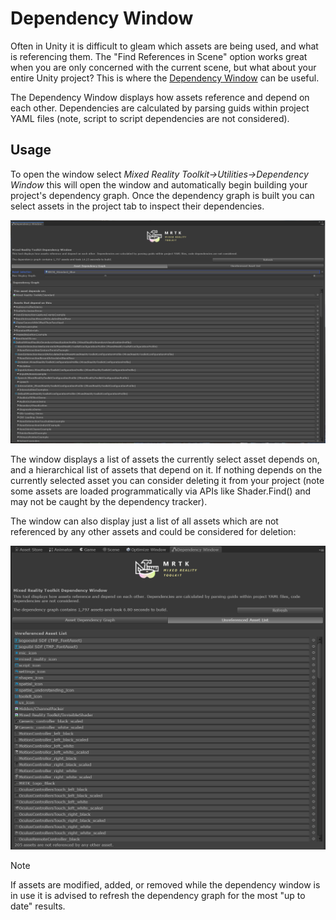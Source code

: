 
# Dependency Window

Often in Unity it is difficult to gleam which assets are being used, and what is referencing them. The "Find References in Scene" option works great when you are only concerned with the current scene, but what about your entire Unity project? This is where the [Dependency Window](https://github.com/Microsoft/MixedRealityToolkit-Unity/blob/mrtk_development/Assets/MixedRealityToolkit.Tools/DependencyWindow) can be useful.

The Dependency Window displays how assets reference and depend on each other. Dependencies are calculated by parsing guids within project YAML files (note, script to script dependencies are not considered).

## Usage

To open the window select *Mixed Reality Toolkit->Utilities->Dependency Window* this will open the window and automatically begin building your project's dependency graph. Once the dependency graph is built you can select assets in the project tab to inspect their dependencies.

![Dependency window](../../Documentation/Images/DependencyWindow/MRTK_Dependency_Window.png)

The window displays a list of assets the currently select asset depends on, and a hierarchical list of assets that depend on it. If nothing depends on the currently selected asset you can consider deleting it from your project (note some assets are loaded programmatically via APIs like Shader.Find() and may not be caught by the dependency tracker).

The window can also display just a list of all assets which are not referenced by any other assets and could be considered for deletion:

![Dependency window showing unreferenced assets](../../Documentation/Images/DependencyWindow/MRTK_Dependency_Window_Unreferenced.png)

> [!NOTE]
> If assets are modified, added, or removed while the dependency window is in use it is advised to refresh the dependency graph for the most "up to date" results.
